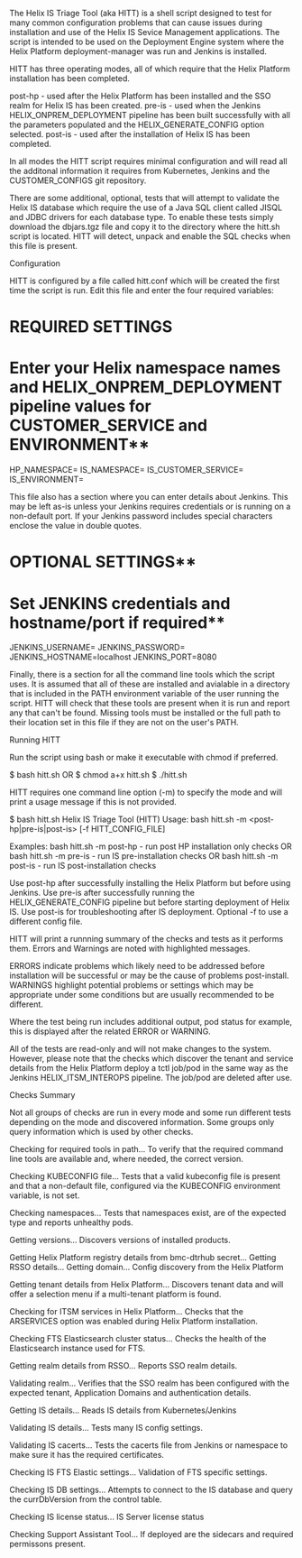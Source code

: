 The Helix IS Triage Tool (aka HITT) is a shell script designed to test for many common configuration problems that can cause issues during installation and use of the Helix IS Sevice Management applications.  The script is intended to be used on the Deployment Engine system where the Helix Platform deployment-manager was run and Jenkins is installed.

HITT has three operating modes, all of which require that the Helix Platform installation has been completed.

post-hp	- used after the Helix Platform has been installed and the SSO realm for Helix IS has been created.
pre-is	- used when the Jenkins HELIX_ONPREM_DEPLOYMENT pipeline has been built successfully with all the parameters populated and the HELIX_GENERATE_CONFIG option selected.
post-is	- used after the installation of Helix IS has been completed.

In all modes the HITT script requires minimal configuration and will read all the additonal information it requires from Kubernetes, Jenkins and the CUSTOMER_CONFIGS git repository.

There are some additional, optional, tests that will attempt to validate the Helix IS database which require the use of a Java SQL client called JISQL and JDBC drivers for each database type.  To enable these tests simply download the dbjars.tgz file and copy it to the directory where the hitt.sh script is located.  HITT will detect, unpack and enable the SQL checks when this file is present.

Configuration

HITT is configured by a file called hitt.conf which will be created the first time the script is run.  Edit this file and enter the four required variables:

# REQUIRED SETTINGS
# Enter your Helix namespace names and HELIX_ONPREM_DEPLOYMENT pipeline values for CUSTOMER_SERVICE and ENVIRONMENT**
HP_NAMESPACE=
IS_NAMESPACE=
IS_CUSTOMER_SERVICE=
IS_ENVIRONMENT=

This file also has a section where you can enter details about Jenkins.  This may be left as-is unless your Jenkins requires credentials or is running on a non-default port. If your Jenkins password includes special characters enclose the value in double quotes.

# OPTIONAL SETTINGS**
# Set JENKINS credentials and hostname/port if required**
JENKINS_USERNAME=
JENKINS_PASSWORD=
JENKINS_HOSTNAME=localhost
JENKINS_PORT=8080

Finally, there is a section for all the command line tools which the script uses.  It is assumed that all of these are installed and avialable in a directory that is included in the PATH environment variable of the user running the script.  HITT will check that these tools are present when it is run and report any that can't be found.  Missing tools must be installed or the full path to their location set in this file if they are not on the user's PATH.

Running HITT

Run the script using bash or make it executable with chmod if preferred.

$ bash hitt.sh
OR
$ chmod a+x hitt.sh
$ ./hitt.sh

HITT requires one command line option (-m) to specify the mode and will print a usage message if this is not provided.

$ bash hitt.sh
Helix IS Triage Tool (HITT)
Usage: bash hitt.sh -m <post-hp|pre-is|post-is> [-f HITT_CONFIG_FILE]

Examples:
bash hitt.sh -m post-hp  - run post HP installation only checks
OR
bash hitt.sh -m pre-is   - run IS pre-installation checks
OR
bash hitt.sh -m post-is  - run IS post-installation checks

Use post-hp after successfully installing the Helix Platform but before using Jenkins.
Use pre-is after successfully running the HELIX_GENERATE_CONFIG pipeline but before starting deployment of Helix IS.
Use post-is for troubleshooting after IS deployment.
Optional -f to use a different config file.

HITT will print a runnning summary of the checks and tests as it performs them.  Errors and Warnings are noted with highlighted messages.

ERRORS indicate problems which likely need to be addressed before installation will be successful or may be the cause of problems post-install.
WARNINGS highlight potential problems or settings which may be appropriate under some conditions but are usually recommended to be different.

Where the test being run includes additional output, pod status for example, this is displayed after the related ERROR or WARNING.

All of the tests are read-only and will not make changes to the system.  However, please note that the checks which discover the tenant and service details from the Helix Platform deploy a tctl job/pod in the same way as the Jenkins HELIX_ITSM_INTEROPS pipeline.  The job/pod are deleted after use.

Checks Summary

Not all groups of checks are run in every mode and some run different tests depending on the mode and discovered information.  Some groups only query information which is used by other checks.

Checking for required tools in path...
	To verify that the required command line tools are available and, where needed, the correct version.

Checking KUBECONFIG file...
        Tests that a valid kubeconfig file is present and that a non-default file, configured via the KUBECONFIG environment variable, is not set.

Checking namespaces...
  	Tests that namespaces exist, are of the expected type and reports unhealthy pods.

Getting versions...
        Discovers versions of installed products.

Getting Helix Platform registry details from bmc-dtrhub secret...
Getting RSSO details...
Getting domain...
	Config discovery from the Helix Platform

Getting tenant details from Helix Platform...
        Discovers tenant data and will offer a selection menu if a multi-tenant platform is found.

Checking for ITSM services in Helix Platform...
        Checks that the ARSERVICES option was enabled during Helix Platform installation.

Checking FTS Elasticsearch cluster status...
        Checks the health of the Elasticsearch instance used for FTS.

Getting realm details from RSSO...
        Reports SSO realm details.

Validating realm...
        Verifies that the SSO realm has been configured with the expected tenant, Application Domains and authentication details.

Getting IS details...
        Reads IS details from Kubernetes/Jenkins

Validating IS details...
        Tests many IS config settings.

Validating IS cacerts...
        Tests the cacerts file from Jenkins or namespace to make sure it has the required certificates.

Checking IS FTS Elastic settings...
        Validation of FTS specific settings.

Checking IS DB settings...
	Attempts to connect to the IS database and query the currDbVersion from the control table.

Checking IS license status...
        IS Server license status

Checking Support Assistant Tool...
        If deployed are the sidecars and required permissons present.
